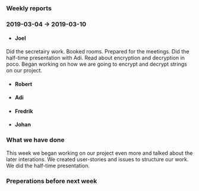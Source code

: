 ### Weekly reports
### 2019-03-04 -> 2019-03-10

* #### Joel
Did the secretairy work. Booked rooms. Prepared for the meetings. Did the half-time presentation with Adi. Read about encryption and decryption in poco. Began working on how we are going to encrypt and decrypt strings on our project.

* #### Robert

* #### Adi

* #### Fredrik

* #### Johan

### What we have done
This week we began working on our project even more and talked about the later interations. We created user-stories and issues to structure our work. We did the half-time presentation.

### Preperations before next week

